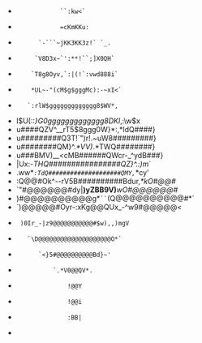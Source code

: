 -                 ``:kw<`
-                 =cKmKKu:
-           `-```~jKK3KK3z!` `_.
-          `V8D3x~`':**!``;]X0QH`
-         `T8g8Oyv,`:|(!`:vwd888i`
-         *UL~-"(cM$g$gggMc):-~xI<`
-        `:rlW$ggggggggggggg8$WV*,
-    l$U(::*}G0ggggggggggggg8DKl*,:\w$x
-    u####QZV^__rT5$8ggg0W}*:,*ldQ####}
-    u#########Q3T!`")r!.~uW8#########}
-    u########QM}^._*VV)_.*TWQ########}
-    u###BMV)__<cMB######QWcr-_^ydB###}
-    |Ux:-*THQ################QZ}^.:)m*`
- .ww*_`:TdQ####################QMY,`_*cy'
-  :Q@@#Ok^--rV5B##########Bdur,_*kO#@@#_
-  `"#@@@@@@#dy|__)yZBB9V)__*wO#@@@@@@#*
-    )#@@@@@@@@@@g*` `` `(Q@@@@@@@@@@#*`
-    `)@@@@@#Oyr-:xKg@@QUx_-^w9#@@@@@<
-      )0Ir_-|z9@@@@@@@@@@@#$w),,)mgV
-        `\D@@@@@@@@@@@@@@@@@@@@O*`
-           `<}5#@@@@@@@@@@Bd}~'
-               `.*V0@@QV*.
-                   !@@Y
-                   !@@i
-                   :BB|
-
